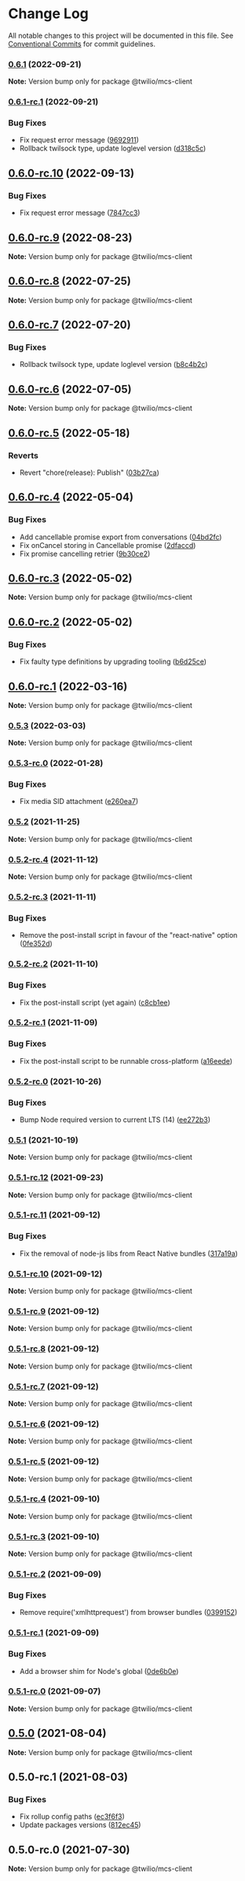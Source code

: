 # Change Log

All notable changes to this project will be documented in this file.
See [Conventional Commits](https://conventionalcommits.org) for commit guidelines.

### [0.6.1](https://github.com/twilio/rtd-sdk-monorepo-js/compare/@twilio/mcs-client@0.6.1-rc.1...@twilio/mcs-client@0.6.1) (2022-09-21)

**Note:** Version bump only for package @twilio/mcs-client





### [0.6.1-rc.1](https://github.com/twilio/rtd-sdk-monorepo-js/compare/@twilio/mcs-client@0.6.0-rc.5...@twilio/mcs-client@0.6.1-rc.1) (2022-09-21)


### Bug Fixes

* Fix request error message ([9692911](https://github.com/twilio/rtd-sdk-monorepo-js/commit/96929111e9f83e6f09bce0bc8d8527f62ae051d9))
* Rollback twilsock type, update loglevel version ([d318c5c](https://github.com/twilio/rtd-sdk-monorepo-js/commit/d318c5c0750096651ce1e01fef360aded070bb5c))



## [0.6.0-rc.10](https://github.com/twilio/rtd-sdk-monorepo-js/compare/@twilio/mcs-client@0.6.0-rc.9...@twilio/mcs-client@0.6.0-rc.10) (2022-09-13)


### Bug Fixes

* Fix request error message ([7847cc3](https://github.com/twilio/rtd-sdk-monorepo-js/commit/7847cc31a78fd8f099571a02dad8e2db1e412132))



## [0.6.0-rc.9](https://github.com/twilio/rtd-sdk-monorepo-js/compare/@twilio/mcs-client@0.6.0-rc.8...@twilio/mcs-client@0.6.0-rc.9) (2022-08-23)

**Note:** Version bump only for package @twilio/mcs-client





## [0.6.0-rc.8](https://github.com/twilio/rtd-sdk-monorepo-js/compare/@twilio/mcs-client@0.6.0-rc.7...@twilio/mcs-client@0.6.0-rc.8) (2022-07-25)

**Note:** Version bump only for package @twilio/mcs-client





## [0.6.0-rc.7](https://github.com/twilio/rtd-sdk-monorepo-js/compare/@twilio/mcs-client@0.6.0-rc.6...@twilio/mcs-client@0.6.0-rc.7) (2022-07-20)


### Bug Fixes

* Rollback twilsock type, update loglevel version ([b8c4b2c](https://github.com/twilio/rtd-sdk-monorepo-js/commit/b8c4b2c174a8a2cf413b0ef6c719fd45e0cfce6d))



## [0.6.0-rc.6](https://github.com/twilio/rtd-sdk-monorepo-js/compare/@twilio/mcs-client@0.6.0-rc.5...@twilio/mcs-client@0.6.0-rc.6) (2022-07-05)

**Note:** Version bump only for package @twilio/mcs-client





## [0.6.0-rc.5](https://github.com/twilio/rtd-sdk-monorepo-js/compare/@twilio/mcs-client@0.6.0-rc.4...@twilio/mcs-client@0.6.0-rc.5) (2022-05-18)


### Reverts

* Revert "chore(release): Publish" ([03b27ca](https://github.com/twilio/rtd-sdk-monorepo-js/commit/03b27ca9830bc6aba2d37febebe6e53f7abddb2d))



## [0.6.0-rc.4](https://github.com/twilio/rtd-sdk-monorepo-js/compare/@twilio/mcs-client@0.6.0-rc.3...@twilio/mcs-client@0.6.0-rc.4) (2022-05-04)


### Bug Fixes

* Add cancellable promise export from conversations ([04bd2fc](https://github.com/twilio/rtd-sdk-monorepo-js/commit/04bd2fc10ca1331fbcddf94a186eec351ea922f1))
* Fix onCancel storing in Cancellable promise ([2dfaccd](https://github.com/twilio/rtd-sdk-monorepo-js/commit/2dfaccd7a984cc3b608bada7cf649473a145fe8b))
* Fix promise cancelling retrier ([9b30ce2](https://github.com/twilio/rtd-sdk-monorepo-js/commit/9b30ce2750b7447f28e745513f7e1a29e2c48127))



## [0.6.0-rc.3](https://github.com/twilio/rtd-sdk-monorepo-js/compare/@twilio/mcs-client@0.6.0-rc.2...@twilio/mcs-client@0.6.0-rc.3) (2022-05-02)

**Note:** Version bump only for package @twilio/mcs-client





## [0.6.0-rc.2](https://github.com/twilio/rtd-sdk-monorepo-js/compare/@twilio/mcs-client@0.6.0-rc.1...@twilio/mcs-client@0.6.0-rc.2) (2022-05-02)


### Bug Fixes

* Fix faulty type definitions by upgrading tooling ([b6d25ce](https://github.com/twilio/rtd-sdk-monorepo-js/commit/b6d25cecb08ab4e0d369430b90a786e1b275af91))



## [0.6.0-rc.1](https://github.com/twilio/rtd-sdk-monorepo-js/compare/@twilio/mcs-client@0.6.0-rc.0...@twilio/mcs-client@0.6.0-rc.1) (2022-03-16)

**Note:** Version bump only for package @twilio/mcs-client





### [0.5.3](https://github.com/twilio/rtd-sdk-monorepo-js/compare/@twilio/mcs-client@0.5.3-rc.0...@twilio/mcs-client@0.5.3) (2022-03-03)

**Note:** Version bump only for package @twilio/mcs-client





### [0.5.3-rc.0](https://github.com/twilio/rtd-sdk-monorepo-js/compare/@twilio/mcs-client@0.5.2...@twilio/mcs-client@0.5.3-rc.0) (2022-01-28)


### Bug Fixes

* Fix media SID attachment ([e260ea7](https://github.com/twilio/rtd-sdk-monorepo-js/commit/e260ea7963328450043cbd4ade76cb9f230e1240))



### [0.5.2](https://github.com/twilio/rtd-sdk-monorepo-js/compare/@twilio/mcs-client@0.5.2-rc.4...@twilio/mcs-client@0.5.2) (2021-11-25)

**Note:** Version bump only for package @twilio/mcs-client





### [0.5.2-rc.4](https://github.com/twilio/rtd-sdk-monorepo-js/compare/@twilio/mcs-client@0.5.2-rc.3...@twilio/mcs-client@0.5.2-rc.4) (2021-11-12)

**Note:** Version bump only for package @twilio/mcs-client





### [0.5.2-rc.3](https://github.com/twilio/rtd-sdk-monorepo-js/compare/@twilio/mcs-client@0.5.2-rc.2...@twilio/mcs-client@0.5.2-rc.3) (2021-11-11)


### Bug Fixes

* Remove the post-install script in favour of the "react-native" option ([0fe352d](https://github.com/twilio/rtd-sdk-monorepo-js/commit/0fe352d45e50cec78e880affee589009055d5338))



### [0.5.2-rc.2](https://github.com/twilio/rtd-sdk-monorepo-js/compare/@twilio/mcs-client@0.5.2-rc.1...@twilio/mcs-client@0.5.2-rc.2) (2021-11-10)


### Bug Fixes

* Fix the post-install script (yet again) ([c8cb1ee](https://github.com/twilio/rtd-sdk-monorepo-js/commit/c8cb1ee501d1c793497985592d2c1ae97162a219))



### [0.5.2-rc.1](https://github.com/twilio/rtd-sdk-monorepo-js/compare/@twilio/mcs-client@0.5.2-rc.0...@twilio/mcs-client@0.5.2-rc.1) (2021-11-09)


### Bug Fixes

* Fix the post-install script to be runnable cross-platform ([a16eede](https://github.com/twilio/rtd-sdk-monorepo-js/commit/a16eede598dd3dbdda1997fbd2033fa2254f113f))



### [0.5.2-rc.0](https://github.com/twilio/rtd-sdk-monorepo-js/compare/@twilio/mcs-client@0.5.1...@twilio/mcs-client@0.5.2-rc.0) (2021-10-26)


### Bug Fixes

* Bump Node required version to current LTS (14) ([ee272b3](https://github.com/twilio/rtd-sdk-monorepo-js/commit/ee272b350f4556a454a18a8aa192c37b54aaaeeb))



### [0.5.1](https://github.com/twilio/rtd-sdk-monorepo-js/compare/@twilio/mcs-client@0.5.1-rc.12...@twilio/mcs-client@0.5.1) (2021-10-19)

**Note:** Version bump only for package @twilio/mcs-client





### [0.5.1-rc.12](https://github.com/twilio/rtd-sdk-monorepo-js/compare/@twilio/mcs-client@0.5.1-rc.11...@twilio/mcs-client@0.5.1-rc.12) (2021-09-23)

**Note:** Version bump only for package @twilio/mcs-client





### [0.5.1-rc.11](https://github.com/twilio/rtd-sdk-monorepo-js/compare/@twilio/mcs-client@0.5.1-rc.10...@twilio/mcs-client@0.5.1-rc.11) (2021-09-12)


### Bug Fixes

* Fix the removal of node-js libs from React Native bundles ([317a19a](https://github.com/twilio/rtd-sdk-monorepo-js/commit/317a19a013e3fe51b67864efab75459dafb312a8))



### [0.5.1-rc.10](https://github.com/twilio/rtd-sdk-monorepo-js/compare/@twilio/mcs-client@0.5.1-rc.9...@twilio/mcs-client@0.5.1-rc.10) (2021-09-12)

**Note:** Version bump only for package @twilio/mcs-client





### [0.5.1-rc.9](https://github.com/twilio/rtd-sdk-monorepo-js/compare/@twilio/mcs-client@0.5.1-rc.8...@twilio/mcs-client@0.5.1-rc.9) (2021-09-12)

**Note:** Version bump only for package @twilio/mcs-client





### [0.5.1-rc.8](https://github.com/twilio/rtd-sdk-monorepo-js/compare/@twilio/mcs-client@0.5.1-rc.7...@twilio/mcs-client@0.5.1-rc.8) (2021-09-12)

**Note:** Version bump only for package @twilio/mcs-client





### [0.5.1-rc.7](https://github.com/twilio/rtd-sdk-monorepo-js/compare/@twilio/mcs-client@0.5.1-rc.6...@twilio/mcs-client@0.5.1-rc.7) (2021-09-12)

**Note:** Version bump only for package @twilio/mcs-client





### [0.5.1-rc.6](https://github.com/twilio/rtd-sdk-monorepo-js/compare/@twilio/mcs-client@0.5.1-rc.4...@twilio/mcs-client@0.5.1-rc.6) (2021-09-12)

**Note:** Version bump only for package @twilio/mcs-client





### [0.5.1-rc.5](https://github.com/twilio/rtd-sdk-monorepo-js/compare/@twilio/mcs-client@0.5.1-rc.4...@twilio/mcs-client@0.5.1-rc.5) (2021-09-12)

**Note:** Version bump only for package @twilio/mcs-client





### [0.5.1-rc.4](https://github.com/twilio/rtd-sdk-monorepo-js/compare/@twilio/mcs-client@0.5.1-rc.3...@twilio/mcs-client@0.5.1-rc.4) (2021-09-10)

**Note:** Version bump only for package @twilio/mcs-client





### [0.5.1-rc.3](https://github.com/twilio/rtd-sdk-monorepo-js/compare/@twilio/mcs-client@0.5.1-rc.2...@twilio/mcs-client@0.5.1-rc.3) (2021-09-10)

**Note:** Version bump only for package @twilio/mcs-client





### [0.5.1-rc.2](https://github.com/twilio/rtd-sdk-monorepo-js/compare/@twilio/mcs-client@0.5.1-rc.1...@twilio/mcs-client@0.5.1-rc.2) (2021-09-09)


### Bug Fixes

* Remove require('xmlhttprequest') from browser bundles ([0399152](https://github.com/twilio/rtd-sdk-monorepo-js/commit/03991522ec0abc8b2e456673aa4256a96af0f6b7))



### [0.5.1-rc.1](https://github.com/twilio/rtd-sdk-monorepo-js/compare/@twilio/mcs-client@0.5.1-rc.0...@twilio/mcs-client@0.5.1-rc.1) (2021-09-09)


### Bug Fixes

* Add a browser shim for Node's global ([0de6b0e](https://github.com/twilio/rtd-sdk-monorepo-js/commit/0de6b0e5bab1270f894ba2c5cd00476f61dab498))



### [0.5.1-rc.0](https://github.com/twilio/rtd-sdk-monorepo-js/compare/@twilio/mcs-client@0.5.0...@twilio/mcs-client@0.5.1-rc.0) (2021-09-07)

**Note:** Version bump only for package @twilio/mcs-client





## [0.5.0](https://github.com/twilio/rtd-sdk-monorepo-js/compare/@twilio/mcs-client@0.5.0-rc.1...@twilio/mcs-client@0.5.0) (2021-08-04)

**Note:** Version bump only for package @twilio/mcs-client





## 0.5.0-rc.1 (2021-08-03)


### Bug Fixes

* Fix rollup config paths ([ec3f6f3](https://github.com/twilio/rtd-sdk-monorepo-js/commit/ec3f6f362d85eedb94d2ad8330ce66d14175d8e4))
* Update packages versions ([812ec45](https://github.com/twilio/rtd-sdk-monorepo-js/commit/812ec45459d680ca1d0bdccdbae0bfaf4b6639cc))



## 0.5.0-rc.0 (2021-07-30)

**Note:** Version bump only for package @twilio/mcs-client
